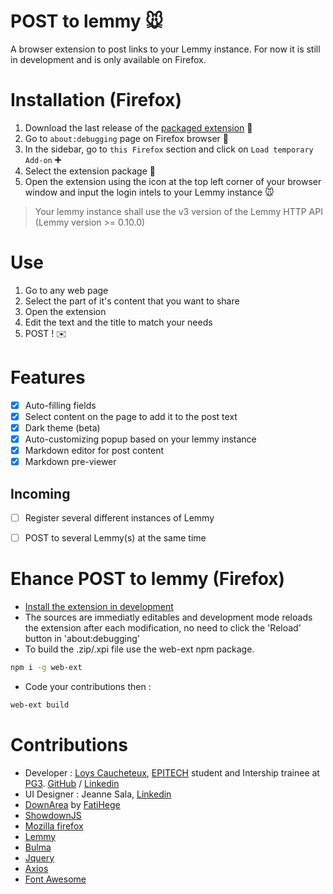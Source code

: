 # POST to lemmy :mouse:

A browser extension to post links to your Lemmy instance.
For now it is still in development and is only available on Firefox.

# Installation (Firefox)
1. Download the last release of the [packaged extension](https://github.com/NiceOpenSource/posttolemmy/releases/latest) :file_folder:
2. Go to ```about:debugging``` page on Firefox browser :bug:
3. In the sidebar, go to ```this Firefox``` section and click on ```Load temporary Add-on``` :heavy_plus_sign:
4. Select the extension package :open_file_folder:
5. Open the extension using the icon at the top left corner of your browser window and input the login intels to your Lemmy instance :mouse:

> Your lemmy instance shall use the v3 version of the Lemmy HTTP API (Lemmy version >= 0.10.0)

# Use
1. Go to any web page
2. Select the part of it's content that you want to share
3. Open the extension
4. Edit the text and the title to match your needs
5. POST ! :envelope:

# Features
- [x] Auto-filling fields
- [x] Select content on the page to add it to the post text
- [x] Dark theme (beta)
- [x] Auto-customizing popup based on your lemmy instance
- [x] Markdown editor for post content
- [x] Markdown pre-viewer

## Incoming
- [ ] Register several different instances of Lemmy
- [ ] POST to several Lemmy(s) at the same time


# Ehance POST to lemmy (Firefox)
*  [Install the extension in development](https://github.com/NiceOpenSource/posttolemmy/wiki/Install-in-development-on-Mozilla-Firefox)
* The sources are immediatly editables and development mode reloads the extension after each modification, no need to click the 'Reload' button in 'about:debugging'
* To build the .zip/.xpi file use the web-ext npm package.
```bash
npm i -g web-ext
```
* Code your contributions then :
```bash
web-ext build
```

# Contributions
* Developer : [Loys Caucheteux](https://cv.loys.me), [EPITECH](https://github.com/Epitech) student and Intership trainee at [PG3](https://github.com/pg3io). [GitHub](https://github.com/gummyWalrus) / [Linkedin](https://www.linkedin.com/in/loys-caucheteux-a99655205/)
* UI Designer : Jeanne Sala, [Linkedin](https://www.linkedin.com/in/jeanne-sala-846a55208/)
* [DownArea](https://github.com/fatihege/downarea) by [FatiHege](https://github.com/fatihege)
* [ShowdownJS](https://github.com/showdownjs/showdown)
* [Mozilla firefox](https://developer.mozilla.org/fr/firefox)
* [Lemmy](https://join-lemmy.org)
* [Bulma](https://bulma.io/)
* [Jquery](https://jquery.com/)
* [Axios](https://www.npmjs.com/package/axios)
* [Font Awesome](https://www.fontawesome.com)
